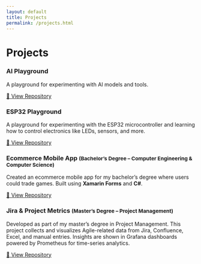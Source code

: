 ```yaml
---
layout: default
title: Projects
permalink: /projects.html
---
```


# Projects

<section class="projects-grid">

  <article class="project-card">
    <h3>AI Playground</h3>
    <p>
      A playground for experimenting with AI models and tools.
    </p>
    <p>
      <a class="btn" href="https://github.com/vinersar31/ai_playground"
         target="_blank" rel="noopener noreferrer">
        🔗 View Repository
      </a>
    </p>
  </article>

  <article class="project-card">
    <h3>ESP32 Playground</h3>
    <p>
      A playground for experimenting with the ESP32 microcontroller and
      learning how to control electronics like LEDs, sensors, and more.
    </p>
    <p>
      <a class="btn" href="https://github.com/vinersar31/esp32_playground"
         target="_blank" rel="noopener noreferrer">
        🔗 View Repository
      </a>
    </p>
  </article>

  <article class="project-card">
    <h3>Ecommerce Mobile App
      <small> (Bachelor’s Degree – Computer Engineering &amp;
      Computer Science)</small>
    </h3>
    <p>
      Created an ecommerce mobile app for my bachelor’s degree where users
      could trade games. Built using <strong>Xamarin Forms</strong> and
      <strong>C#</strong>.
    </p>
    <p>
      <a class="btn" href="https://github.com/vinersar31/Steam-Ecommerce-App"
         target="_blank" rel="noopener noreferrer">
        🔗 View Repository
      </a>
    </p>
  </article>

  <article class="project-card">
    <h3>Jira &amp; Project Metrics
      <small> (Master’s Degree – Project Management)</small>
    </h3>
    <p>
      Developed as part of my master’s degree in Project Management. This
      project collects and visualizes Agile-related data from Jira,
      Confluence, Excel, and manual entries. Insights are shown in
      Grafana dashboards powered by Prometheus for time-series analytics.
    </p>
    <p>
      <a class="btn" href="https://github.com/vinersar31/Jira-Project-Metrics"
         target="_blank" rel="noopener noreferrer">
        🔗 View Repository
      </a>
    </p>
  </article>

</section>
